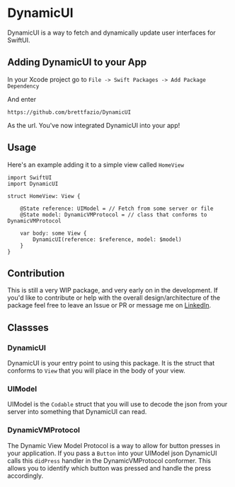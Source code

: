 # DynamicUI 

DynamicUI is a way to fetch and dynamically update user interfaces for SwiftUI.

## Adding DynamicUI to your App

In your Xcode project go to `File -> Swift Packages -> Add Package Dependency` 

And enter
```
https://github.com/brettfazio/DynamicUI
```

As the url. You've now integrated DynamicUI into your app!

## Usage

Here's an example adding it to a simple view called `HomeView`

```
import SwiftUI
import DynamicUI

struct HomeView: View {
  
    @State reference: UIModel = // Fetch from some server or file
    @State model: DynamicVMProtocol = // class that conforms to DynamicVMProtocol

    var body: some View {
        DynamicUI(reference: $reference, model: $model)
    }
}

```

## Contribution

This is still a very WIP package, and very early on in the development. If you'd like to contribute or help with the overall design/architecture of the package feel free to leave an Issue or PR or message me on [LinkedIn](http://linkedin.com/in/brett-fazio/).

## Classses

### DynamicUI

DynamicUI is your entry point to using this package. It is the struct that conforms to `View` that you will place in the body of your view.

### UIModel

UIModel is the `Codable` struct that you will use to decode the json from your server into something that DynamicUI can read.

### DynamicVMProtocol

The Dynamic View Model Protocol is a way to allow for button presses in your application. If you pass a `Button` into your UIModel json DynamicUI calls this `didPress` handler in the DynamicVMProtocol conformer. This allows you to identify which button was pressed and handle the press accordingly. 
